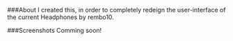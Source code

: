 ###About
I created this, in order to completely redeign the user-interface of the current Headphones by rembo10.

###Screenshots
Comming soon!